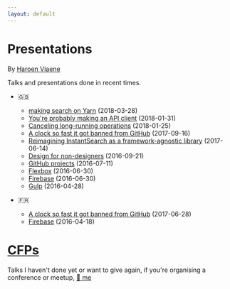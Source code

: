 ```yaml
---
layout: default
---
```


# Presentations

By [Haroen Viaene](https://haroen.me)

Talks and presentations done in recent times.

* 🇬🇧

  * [making search on Yarn](en/yarn-search) (2018-03-28)
  * [You're probably making an API client](en/api-client) (2018-01-31)
  * [Canceling long-running operations](en/canceling-async) (2018-01-25)
  * [A clock so fast it got banned from GitHub](en/fast-clock) (2017-09-16)
  * [Reimagining InstantSearch as a framework-agnostic library](en/reimagining) (2017-06-14)
  * [Design for non-designers](en/design) (2016-09-21)
  * [GitHub projects](en/github) (2016-07-11)
  * [Flexbox](en/flexbox) (2016-06-30)
  * [Firebase](en/firebase) (2016-06-30)
  * [Gulp](en/gulp) (2016-04-28)

* 🇫🇷

  * [A clock so fast it got banned from GitHub](fr/fast-clock) (2017-06-28)
  * [Firebase](fr/firebase) (2016-04-18)

# [CFPs](cfps)

Talks I haven't done yet or want to give again, if you're organising a conference or meetup, [📧 me](mailto:hello@haroen.me)
